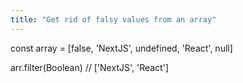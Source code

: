 ```yaml
---
title: "Get rid of falsy values from an array"
---
```


const array = [false, 'NextJS', undefined, 'React', null]

arr.filter(Boolean) // ['NextJS', 'React']
